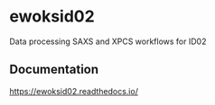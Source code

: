 # ewoksid02

Data processing SAXS and XPCS workflows for ID02

## Documentation

https://ewoksid02.readthedocs.io/
